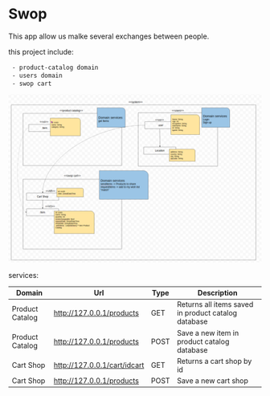 # Swop 

This app allow us malke several exchanges between people.

this project include:

     - product-catalog domain
     - users domain
     - swop cart
     
     
     
<div align="center">
<img src="https://github.com/teamprotectors/swop-core/blob/develop/doc/domain_model.png" width="1250"/>
</div>
     
services:

| Domain          | Url                          | Type | Description                                         |
|-----------------|------------------------------|------|-----------------------------------------------------|
| Product Catalog | http://127.0.0.1/products    | GET  | Returns all items saved in product catalog database |
| Product Catalog | http://127.0.0.1/products    | POST | Save a new item in product catalog database         |
| Cart Shop       | http://127.0.0.1/cart/idcart | GET  | Returns a cart shop by id                           |
| Cart Shop       | http://127.0.0.1/products    | POST | Save a new cart shop                                |
